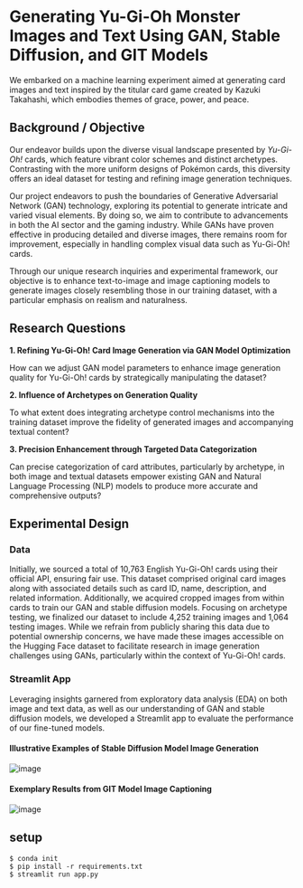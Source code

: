 # Generating Yu-Gi-Oh Monster Images and Text Using GAN, Stable Diffusion, and GIT Models
We embarked on a machine learning experiment aimed at generating card images and text inspired by the titular card game created by Kazuki Takahashi, which embodies themes of grace, power, and peace.

## Background / Objective 
Our endeavor builds upon the diverse visual landscape presented by *Yu-Gi-Oh!* cards, which feature vibrant color schemes and distinct archetypes. Contrasting with the more uniform designs of Pokémon cards, this diversity offers an ideal dataset for testing and refining image generation techniques. 

Our project endeavors to push the boundaries of Generative Adversarial Network (GAN) technology, exploring its potential to generate intricate and varied visual elements. By doing so, we aim to contribute to advancements in both the AI sector and the gaming industry. While GANs have proven effective in producing detailed and diverse images, there remains room for improvement, especially in handling complex visual data such as Yu-Gi-Oh! cards.

Through our unique research inquiries and experimental framework, our objective is to enhance text-to-image and image captioning models to generate images closely resembling those in our training dataset, with a particular emphasis on realism and naturalness.

## Research Questions
**1. Refining Yu-Gi-Oh! Card Image Generation via GAN Model Optimization**

How can we adjust GAN model parameters to enhance image generation quality for Yu-Gi-Oh! cards by strategically manipulating the dataset?

**2. Influence of Archetypes on Generation Quality**
   
To what extent does integrating archetype control mechanisms into the training dataset improve the fidelity of generated images and accompanying textual content?

**3. Precision Enhancement through Targeted Data Categorization**

Can precise categorization of card attributes, particularly by archetype, in both image and textual datasets empower existing GAN and Natural Language Processing (NLP) models to produce more accurate and comprehensive outputs?

## Experimental Design
### Data
Initially, we sourced a total of 10,763 English Yu-Gi-Oh! cards using their official API, ensuring fair use. This dataset comprised original card images along with associated details such as card ID, name, description, and related information. Additionally, we acquired cropped images from within cards to train our GAN and stable diffusion models. Focusing on archetype testing, we finalized our dataset to include 4,252 training images and 1,064 testing images. While we refrain from publicly sharing this data due to potential ownership concerns, we have made these images accessible on the Hugging Face dataset to facilitate research in image generation challenges using GANs, particularly within the context of Yu-Gi-Oh! cards.

### Streamlit App
Leveraging insights garnered from exploratory data analysis (EDA) on both image and text data, as well as our understanding of GAN and stable diffusion models, we developed a Streamlit app to evaluate the performance of our fine-tuned models.

#### Illustrative Examples of Stable Diffusion Model Image Generation
![image](https://github.com/nogibjj/Generating-Yu-Gi-Oh-Monsters-From-Archetypes/assets/141780408/46949cd7-d554-4915-8934-813e64c674e9)

#### Exemplary Results from GIT Model Image Captioning
![image](https://github.com/nogibjj/Generating-Yu-Gi-Oh-Monsters-From-Archetypes/assets/141780408/be2b1419-8215-42d5-b282-842dfd2aa91c)

## setup
```
$ conda init 
$ pip install -r requirements.txt
$ streamlit run app.py
```

